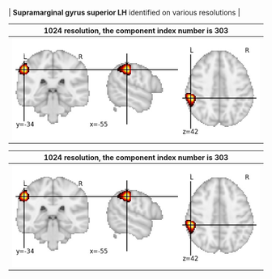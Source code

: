 


| **Supramarginal gyrus superior LH** identified on various resolutions |

| 1024 resolution, the component index number is 303|  
|:---:|  
| ![Component 1024](../1024/final/303.jpg "From component 1024: Supramarginal gyrus superior LH") |

| 1024 resolution, the component index number is 303|  
|:---:|  
| ![Component 1024](../1024/final/303.jpg "From component 1024: Supramarginal gyrus superior LH") |